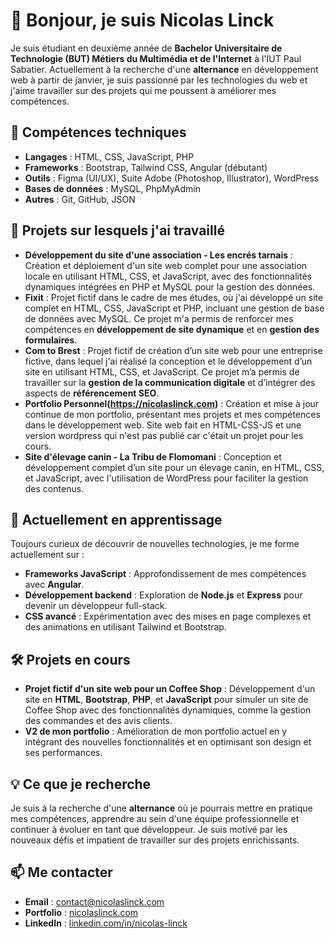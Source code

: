 # 👋 Bonjour, je suis Nicolas Linck

Je suis étudiant en deuxième année de **Bachelor Universitaire de Technologie (BUT) Métiers du Multimédia et de l'Internet** à l'IUT Paul Sabatier. Actuellement à la recherche d'une **alternance** en développement web à partir de janvier, je suis passionné par les technologies du web et j'aime travailler sur des projets qui me poussent à améliorer mes compétences.

## 🚀 Compétences techniques
- **Langages** : HTML, CSS, JavaScript, PHP
- **Frameworks** : Bootstrap, Tailwind CSS, Angular (débutant)
- **Outils** : Figma (UI/UX), Suite Adobe (Photoshop, Illustrator), WordPress
- **Bases de données** : MySQL, PhpMyAdmin
- **Autres** : Git, GitHub, JSON

## 🔧 Projets sur lesquels j'ai travaillé
- **Développement du site d'une association - Les encrés tarnais** : Création et déploiement d'un site web complet pour une association locale en utilisant HTML, CSS, et JavaScript, avec des fonctionnalités dynamiques intégrées en PHP et MySQL pour la gestion des données.
- **Fixit** : Projet fictif dans le cadre de mes études, où j'ai développé un site complet en HTML, CSS, JavaScript et PHP, incluant une gestion de base de données avec MySQL. Ce projet m'a permis de renforcer mes compétences en **développement de site dynamique** et en **gestion des formulaires**.
- **Com to Brest** : Projet fictif de création d’un site web pour une entreprise fictive, dans lequel j'ai réalisé la conception et le développement d’un site en utilisant HTML, CSS, et JavaScript. Ce projet m’a permis de travailler sur la **gestion de la communication digitale** et d’intégrer des aspects de **référencement SEO**.
- **Portfolio Personnel(https://nicolaslinck.com)** : Création et mise à jour continue de mon portfolio, présentant mes projets et mes compétences dans le développement web. Site web fait en HTML-CSS-JS et une version wordpress qui n'est pas publié car c'était un projet pour les cours.
- **Site d'élevage canin - La Tribu de Flomomani** : Conception et développement complet d’un site pour un élevage canin, en HTML, CSS, et JavaScript, avec l'utilisation de WordPress pour faciliter la gestion des contenus.

## 🌱 Actuellement en apprentissage
Toujours curieux de découvrir de nouvelles technologies, je me forme actuellement sur :
- **Frameworks JavaScript** : Approfondissement de mes compétences avec **Angular**.
- **Développement backend** : Exploration de **Node.js** et **Express** pour devenir un développeur full-stack.
- **CSS avancé** : Expérimentation avec des mises en page complexes et des animations en utilisant Tailwind et Bootstrap.

## 🛠️ Projets en cours
- **Projet fictif d'un site web pour un Coffee Shop** : Développement d'un site en **HTML**, **Bootstrap**, **PHP**, et **JavaScript** pour simuler un site de Coffee Shop avec des fonctionnalités dynamiques, comme la gestion des commandes et des avis clients.
- **V2 de mon portfolio** : Amélioration de mon portfolio actuel en y intégrant des nouvelles fonctionnalités et en optimisant son design et ses performances.

## 💡 Ce que je recherche
Je suis à la recherche d'une **alternance** où je pourrais mettre en pratique mes compétences, apprendre au sein d'une équipe professionnelle et continuer à évoluer en tant que développeur. Je suis motivé par les nouveaux défis et impatient de travailler sur des projets enrichissants.

## 📫 Me contacter
- **Email** : contact@nicolaslinck.com
- **Portfolio** : [nicolaslinck.com](https://ton-lien-de-portfolio.com)
- **LinkedIn** : [linkedin.com/in/nicolas-linck](https://www.linkedin.com/in/nicolas-linck)
